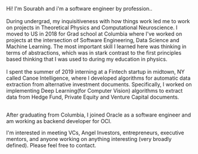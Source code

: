 Hi! I'm Sourabh and i'm a software engineer by profession..
<br />
<br />
During undergrad, my inquisitiveness with how things work led me to work on projects in Theoretical Physics and Computational Neuroscience.  I moved to US in 2018 for Grad school at Columbia where I've worked on projects at the intersection of Software Engineering, Data Science and Machine Learning. The most important skill I learned here was thinking in terms of abstractions, which was in stark contrast to the first principles based thinking that I was used to during my education in physics.
<br />
<br />
I spent the summer of 2019 interning at a Fintech startup in midtown, NY called Canoe Intelligence, where I developed algorithms for automatic data extraction from alternative investment documents. Specifically, I worked on implementing Deep Learning(for Computer Vision) algorithms to extract data from Hedge Fund, Private Equity and Venture Capital documents. 
<br />
<br />

After graduating from Columbia, I joined Oracle as a software engineer and am working as backend developer for OCI. 

I'm interested in meeting VCs, Angel Investors, entrepreneurs, executive mentors, and anyone working on anything interesting (very broadly defined). Please feel free to contact.

